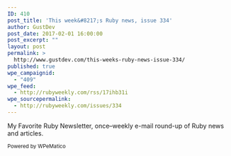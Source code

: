 ```yaml
---
ID: 410
post_title: 'This week&#8217;s Ruby news, issue 334'
author: GustDev
post_date: 2017-02-01 16:00:00
post_excerpt: ""
layout: post
permalink: >
  http://www.gustdev.com/this-weeks-ruby-news-issue-334/
published: true
wpe_campaignid:
  - "409"
wpe_feed:
  - http://rubyweekly.com/rss/17ihb31i
wpe_sourcepermalink:
  - http://rubyweekly.com/issues/334
---
```

My Favorite Ruby Newsletter, once–weekly e-mail round-up of Ruby news and articles.
<p class="wpematico_credit"><small>Powered by WPeMatico</small></p>